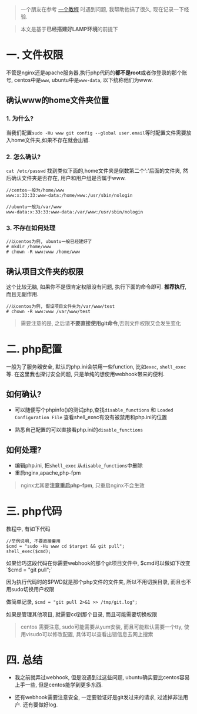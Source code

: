 > 一个朋友在参考 [一个教程](http://m.aoh.cc/149.html) 时遇到问题, 我帮助他搞了很久, 现在记录一下经验.

> 本文是基于**已经搭建好LAMP环境**的前提下

# 一. 文件权限

不管是nginx还是apache服务器,执行php代码的**都不是root**或者你登录的那个账号, centos中是`www`, ubuntu中是`www-data`, 以下统称他们为www.

## 确认www的home文件夹位置

### 1. 为什么? 

当我们配置`sudo -Hu www git config --global user.email`等时配置文件需要放入home文件夹,如果不存在就会出错.

### 2. 怎么确认? 
 
`cat /etc/passwd` 找到类似下面的,home文件夹是倒数第二个':'后面的文件夹, 然后确认文件夹是否存在, 用户和用户组是否属于www.

```
//centos一般为/home/www
www:x:33:33:www-data:/home/www:/usr/sbin/nologin
```

```
//ubuntu一般为/var/www
www-data:x:33:33:www-data:/var/www:/usr/sbin/nologin
```

### 3. 不存在如何处理

```
//以centos为例, ubuntu一般已经建好了
# mkdir /home/www
# chown -R www:www /home/www
```

## 确认项目文件夹的权限

这个比较无脑, 如果你不是很肯定权限没有问题, 执行下面的命令即可. **推荐执行**, 而且无副作用.

```
//以centos为例, 假设项目文件夹为/var/www/test
# chown -R www:www /var/www/test
```

> 需要注意的是, 之后请**不要直接使用git命令**,否则文件权限又会发生变化

# 二. php配置

一般为了服务器安全, 默认的php.ini会禁用一些function, 比如`exec`, `shell_exec`等. 在这里我也探讨安全问题, 只是单纯的想使用webhook带来的便利.

## 如何确认?

* 可以随便写个phpinfo()的测试php,查找`disable_functions` 和 `Loaded Configuration File` 查看shell_exec有没有被禁用和php.ini的位置

* 熟悉自己配置的可以直接看php.ini的`disable_functions`

## 如何处理?

* 编辑php.ini, 把`shell_exec` 从`disable_functions`中删除
* 重启nginx,apache,php-fpm

> nginx尤其要**注意重启php-fpm**, 只重启nginx不会生效

# 三. php代码

教程中, 有如下代码
```
//举例说明, 不要直接套用
$cmd = "sudo -Hu www cd $target && git pull";
shell_exec($cmd);
```

如果恰巧这段代码在你需要webhook的那个git项目文件中, $cmd可以做如下改变 `$cmd = "git pull";`

因为执行代码时的$PWD就是那个php文件的文件夹, 所以不用切换目录, 而且也不用sudo切换用户权限

做简单记录, `$cmd = "git pull 2>&1 >> /tmp/git.log";`

如果是管理其他项目, 就需要cd到那个目录, 而且可能需要切换权限

> centos 需要注意, sudo可能需要从yum安装, 而且可能默认需要一个tty, 使用visudo可以修改配置, 具体可以查看出错信息去网上搜索


# 四. 总结

* 我之前就弄过webhook, 但是没遇到过这些问题, ubuntu确实要比centos容易上手一些, 但是centos能学到更多东西.

* 还有webhook需要注意安全, 一定要验证好是git发过来的请求, 过滤掉非法用户. 还有要做好log.